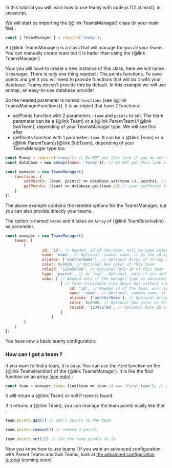 In this tutorial you will learn how to use teamy with node.js (12 at least), in javascript.

We will start by importing the {@link TeamsManager} class (in your main file) :
```js
const { TeamsManager } = require('teamy');
```

A {@link TeamsManager} is a class that will manage for you all your teams. You can manually create team but it is hader than using the {@link TeamsManager}

Now you will have to create a new instance of this class, here we will name it manager.
There is only one thing needed : The points functions. To save points and get it you will need to provide functions that will do it with your database. Teamy doesn't provide this by default. In this example we will use enmap, an easy-to-use database provider

So the needed parameter is named `functions` (see {@link TeamsManagerFunctions}). It is an object that have 2 functions:
- setPoints function with 2 parameters : `team` and `points` to set. The team parameter can be a {@link Team} or a {@link ParentTeam}/{@link SubTeam}, depending of your TeamsManager type. We will see this after
- getPoints function with 1 parameter: `team`. It can be a {@link Team} or a {@link ParentTeam}/{@link SubTeam}, depending of your TeamsManager type too.

```js
const Enmap = require('enmap'); // Do NOT put this line if you do not use enmap
const database = new Enmap({name: 'teamy'}); // Do NOT put this line if you do not use enmap

const manager = new TeamsManager({
    functions: {
        setPoints: (team, points) => database.set(team.id, points), // your setPoints function
        getPoints: (team) => database.get(team.id) // your getPoints function
    }
})
```

The above example contains the needed options for the TeamsManager, but you can also provide directly your teams.

The option is named `teams` and it takes an `Array` of {@link TeamResolvable} as parameter.

```js
const manager = new TeamsManager({
    teams: [
        {
                id: 'id', // Needed, id of the team, will be used internally or to get a team
                name: 'name', // Optional, common name, it is the id by default
                aliases: ['anotherName'], // Optional Array of string with all aliases of this team
                color: 0x0000, // Optional Hex color of this team
                roleId: '123456789', // Optional Role ID of this team
                type: 'parent', // or 'sub'. Optional, only if you add it manually with an advanced manager
                subs: [ // Needed only if the manager type is advanced
                        { // Team resolvable like above but without subs and type properties.
                            id: 'id', // Needed id of the team, will be used internally
                            name: 'name', // Optional, common name, it is the id by default
                            aliases: ['anotherName'], // Optional Array of string with all aliases of this team
                            color: 0x0000, // Optional Hex color of this team
                            roleId: '123456789', // Optional Role ID of this team
                        }
                    ]
        }
    ]
})
```

You have now a basic teamy configuration.

### How can I get a team ?

If you want to find a team, it is easy. You can use the `find` function on the {@link TeamsHandler} of the {@link TeamsManager}. It is like the find function on an array [(see mdn)](https://developer.mozilla.org/en-US/docs/Web/JavaScript/Reference/Global_Objects/Array/find) :


```js
const team = manager.teams.find(team => team.id === 'first team'); // returns 'first team' Team or null if none is found
```

It will return a {@link Team} or null if none is found.

If it returns a {@link Team}, you can manage the team points easily like that :

```js
team.points.add(5) // add 5 points to the team

team.points.remove(3) // remove 3 points

team.points.set(15) // Set the team points to 15
```

Now you know how to use teamy !
If you want an advanced configuration with Parent Teams and Sub Teams, look at [the advanced configuration tutorial](./tutorial-starting.html) (coming soon)